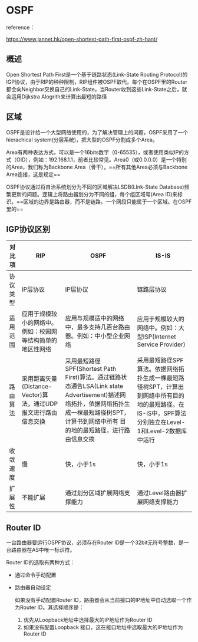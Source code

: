# OSPF

reference：

https://www.jannet.hk/open-shortest-path-first-ospf-zh-hant/

## 概述

Open Shortest Path First是一个基于链路状态(Link-State Routing Protocol)的IGP协议，由于RIP的种种限制，RIP组件被OSPF取代。每个在OSPF里的Router都会向Neighbor交换自己的Link-State，当Router收到这些Link-State之后，就会运用Dijkstra Alogrith来计算出最短的路径

## 区域

OSPF是设计给一个大型网络使用的，为了解决管理上的问题，OSPF采用了一个hierachical system(分层系统)，把大型的OSPF分割成多个Area。

Area有两种表达方式，可以是一个16bits数字（0-65535），或者使用类似IP的方式（OID），例如：192.168.1.1，前者比较常见。Area0（或0.0.0.0）是一个特别的Area，我们称为Backbone Area（骨干），==所有其他Area必须与Backbone Area连接，这是规定==

OSPF协议通过将自治系统划分为不同的区域解决LSDB(LInk-State Database)频繁更新的问题。逻辑上将路由器划分为不同的组，每个组区域号(Area ID)来标识。==区域的边界是路由器，而不是链路。一个网段只能属于一个区域。在OSPF里的==

## IGP协议区别

| 对比项   | RIP                                                          | OSPF                                                         | IS-IS                                                        |
| -------- | ------------------------------------------------------------ | ------------------------------------------------------------ | ------------------------------------------------------------ |
| 协议类型 | IP层协议                                                     | IP层协议                                                     | 链路层协议                                                   |
| 适用范围 | 应用于规模较小的网络中。例如：校园网等结构简单的地区性网络   | 应用与规模适中的网络中，最多支持几百台路由器。例如：中小型企业网络 | 应用于规模较大的网络中。例如：大型ISP(Internet Service Provider) |
| 路由算法 | 采用距离矢量(Distance-Vector)算法，通过UDP报文进行路由信息交换 | 采用最短路径SPF(Shortest Path First)算法。通过链路状态通告LSA(Link state Advertisement)描述网络拓扑，依据网络拓扑生成一棵最短路径树SPT，计算书到网络中所有 目的地的最短路径，进行路由信息交换 | 采用最短路径SPF算法。依据网络拓扑生成一棵最短路径树SPT，计算出到网络中所有目的地的最短路径。在IS-IS中，SPF算法分别独立在Level-1和Level-2数据库中运行 |
| 收敛速度 | 慢                                                           | 快，小于1s                                                   | 快，小于1s                                                   |
| 扩展性   | 不能扩展                                                     | 通过划分区域扩展网络支撑能力                                 | 通过Level路由器扩展网络支撑能力                              |

## Router ID

一台路由器要运行OSPF协议，必须存在Router ID是一个32bit无符号整数，是一台路由器在AS中唯一标识符。

Router ID的选取有两种方式：

- 通过命令手动配置

- 路由器自动设定

  如果没有手动配置Router ID，路由器会从当前接口的IP地址中自动选取一个作为Router ID。其选择顺序是：

  1. 优先从Loopback地址中选择最大的IP地址作为Router ID
  2. 如果没有配置Loopback 接口，这在接口地址中选取最大的IP地址作为Router ID

